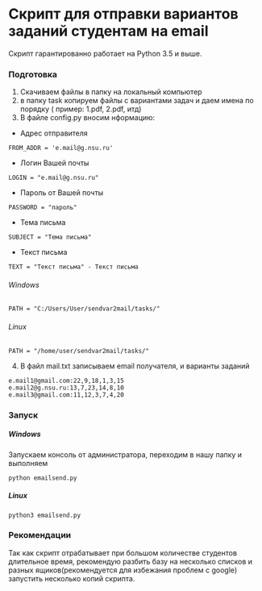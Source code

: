 # Скрипт для отправки вариантов заданий студентам на email
Скрипт гарантированно работает на Python 3.5 и выше.
### Подготовка
1. Скачиваем файлы в папку на локальный компьютер
2. в папку task копируем файлы с вариантами задач и даем имена по порядку ( пример: 1.pdf, 2.pdf, итд)
3. В файле config.py вносим нформацию:
* Адрес отправителя
```
FROM_ADDR = 'e.mail@g.nsu.ru'
```
   * Логин Вашей почты
   ```
LOGIN = "e.mail@g.nsu.ru"  
   ```
*  Пароль от Вашей почты
```
PASSWORD = "пароль" 
```
* Тема письма
```
SUBJECT = "Тема письма" 
```
* Текст письма
```
TEXT = "Текст письма" - Текст письма
```
###### Windows
```
PATH = "C:/Users/User/sendvar2mail/tasks/" 
```
###### Linux
```
PATH = "/home/user/sendvar2mail/tasks/" 
```
4. В файл mail.txt записываем email получателя, и варианты заданий
```
e.mail1@gmail.com:22,9,18,1,3,15
e.mail2@g.nsu.ru:13,7,23,14,8,10
e.mail3@gmail.com:11,12,3,7,4,20
```
### Запуск
##### Windows
Запускаем консоль от администратора, переходим в нашу папку и выполняем
```
python emailsend.py
```
##### Linux
```
python3 emailsend.py
```

### Рекомендации
Так как скрипт отрабатывает при большом количестве студентов длительное время, рекомендую разбить базу на несколько списков и разных ящиков(рекомендуется для избежания проблем с google) запустить несколько копий скрипта.